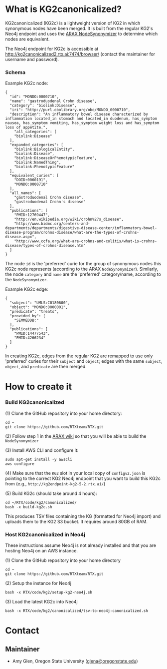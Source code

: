 # What is KG2canonicalized?

KG2canonicalized (KG2c) is a lightweight version of KG2 in which synonymous nodes have been merged. It is built from the regular KG2's Neo4j endpoint and uses the [ARAX NodeSynonymizer](https://github.com/RTXteam/RTX/tree/master/code/ARAX/NodeSynonymizer) to determine which nodes are equivalent. 

The Neo4j endpoint for KG2c is accessible at http://kg2canonicalized2.rtx.ai:7474/browser/ (contact the maintainer for username and password).

### Schema
Example KG2c node:
```
{
  "id": "MONDO:0000710",
  "name": "gastroduodenal Crohn disease",
  "category": "biolink:Disease",
  "iri": "http://purl.obolibrary.org/obo/MONDO_0000710",
  "description": "An inflammatory bowel disease characterized by inflammation located_in stomach and located_in duodenum, has_symptom nausea, has_symptom vomiting, has_symptom weight loss and has_symptom loss of appetite.",
    "all_categories": [
    "biolink:Disease"
  ],
  "expanded_categories": [
    "biolink:BiologicalEntity",
    "biolink:Disease",
    "biolink:DiseaseOrPhenotypicFeature",
    "biolink:NamedThing",
    "biolink:PhenotypicFeature"
  ],
  "equivalent_curies": [
    "DOID:0060191",
    "MONDO:0000710"
  ],
  "all_names": [
    "gastroduodenal Crohn disease",
    "gastroduodenal Crohn's disease"
  ],
  "publications": [
    "PMID:12769447",
    "http://en.wikipedia.org/wiki/crohn%27s_disease",
    "http://www.bidmc.org/centers-and-departments/departments/digestive-disease-center/inflammatory-bowel-disease-program/crohns-disease/what-are-the-types-of-crohns-disease.aspx",
    "http://www.ccfa.org/what-are-crohns-and-colitis/what-is-crohns-disease/types-of-crohns-disease.htm"
  ]
}
```
The node `id` is the 'preferred' curie for the group of synonymous nodes this KG2c node represents (according to the ARAX `NodeSynonymizer`). Similarly, the node `category` and `name` are the 'preferred' category/name, according to the `NodeSynonymizer`.

Example KG2c edge:
```
{
  "subject": "UMLS:C0180600",
  "object": "MONDO:0000001",
  "predicate": "treats",
  "provided_by": [
    "SEMMEDDB:"
  ],
  "publications": [
    "PMID:14477543",
    "PMID:4266234"
  ]
}
```
In creating KG2c, edges from the regular KG2 are remapped to use only 'preferred' curies for their `subject` and `object`; edges with the same `subject`, `object`, and `predicate` are then merged.

# How to create it

### Build KG2canonicalized

(1) Clone the GitHub repository into your home directory:
```
cd ~
git clone https://github.com/RTXteam/RTX.git
```

(2) Follow step 1 in the [ARAX wiki](https://github.com/RTXteam/RTX/wiki/Dev-info) so that you will be able to build the `NodeSynonymizer`

(3) Install AWS CLI and configure it:
```
sudo apt-get install -y awscli
aws configure
```
(4) Make sure that the `KG2` slot in your local copy of `configv2.json` is pointing to the correct KG2 Neo4j endpoint that you want to build this KG2c from (e.g., `http://kg2endpoint-kg2-5-2.rtx.ai/`)

(5) Build KG2c (should take around 4 hours):
```
cd ~/RTX/code/kg2/canonicalized/
bash -x build-kg2c.sh
```
This produces TSV files containing the KG (formatted for Neo4j import) and uploads them to the KG2 S3 bucket. It requires around 80GB of RAM.

### Host KG2canonicalized in Neo4j

These instructions assume Neo4j is not already installed and that you are hosting Neo4j on an AWS instance.

(1) Clone the GitHub repository into your home directory
```
cd ~
git clone https://github.com/RTXteam/RTX.git
```

(2) Setup the instance for Neo4j
```
bash -x RTX/code/kg2/setup-kg2-neo4j.sh
```

(3) Load the latest KG2c into Neo4j
```
bash -x RTX/code/kg2/canonicalized/tsv-to-neo4j-canonicalized.sh
```

# Contact
## Maintainer
- Amy Glen, Oregon State University (glena@oregonstate.edu)
